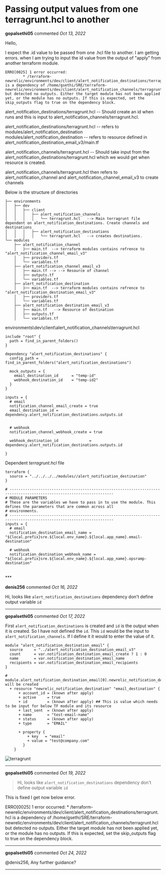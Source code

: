# Passing output values from one terragrunt.hcl to another

**gopalsethi05** commented *Oct 13, 2022*

Hello,

I expect the .id value to be passed from one .hcl file to another. I am getting errors. when I am trying to input the id value from the output of "apply" from another terraform module. 


```
ERRO[0025] 1 error occurred:
        * /terraform-newrelic/environments/dev/client/alert_notification_destinations/terragrunt.hcl is a dependency of /home/gsethi/SRE/terraform-newrelic/environments/dev/client/alert_notification_channels/terragrunt.hcl but detected no outputs. Either the target module has not been applied yet, or the module has no outputs. If this is expected, set the skip_outputs flag to true on the dependency block.
```

alert_notification_destinations/terragrunt.hcl  -- Should create an id when runs and this is input to alert_notification_channels/terragrunt.hcl.

alert_notification_destinations/terragrunt.hcl -- refers to modules/alert_notification_destination
modules/alert_notification_destination -- refers to resource defined in alert_notification_destination_email_v3/main.tf 

alert_notification_channels/terragrunt.hcl   -- Should take input from the alert_notification_destinations/terragrunt.hcl which we would get when resource is created.

alert_notification_channels/terragrunt.hcl  then refers to alert_notification_channel and alert_notification_channel_email_v3 to create channels


Below is the structure of directories

```
├── environments
│   ├── dev
│   │   ├── client
│   │   │   ├── alert_notification_channels
│   │   │   │   └── terragrunt.hcl   --> Main terragrunt file dependent on alert_notification_destinations. Create channels and destinations
│   │   │   ├── alert_notification_destinations
│   │   │   │   └── terragrunt.hcl   --> creates destinations. 
└── modules
    ├── alert_notification_channel
    │   ├── main.tf  --> terraform modules contains refrence to "alert_notification_channel_email_v3"
    │   ├── providers.tf
    │   └── variables.tf
    ├── alert_notification_channel_email_v3
    │   ├── main.tf --> --> Resource of channel
    │   ├── outputs.tf
    │   └── variables.tf
    ├── alert_notification_destination
    │   ├── main.tf  --> terraform modules contains refrence to "alert_notification_destination_email_v3"
    │   ├── providers.tf
    │   └── variables.tf
    ├── alert_notification_destination_email_v3
    │   ├── main.tf   --> Resource of destination
    │   ├── outputs.tf
    │   └── variables.tf
```


environments\dev\client\alert_notification_channels\terragrunt.hcl

```
include "root" {
  path = find_in_parent_folders()
}

dependency "alert_notification_destinations" {
  config_path = find_in_parent_folders("alert_notification_destinations")

  mock_outputs = {
    email_destination_id      = "temp-id"
    webhook_destination_id    = "temp-id2"
  }
}

inputs = {
  # email
  notification_channel_email_create = true
  email_destination_id = dependency.alert_notification_destinations.outputs.id
  

  # webhook
  notification_channel_webhook_create = true
  
  webhook_destination_id              = dependency.alert_notification_destinations.outputs.id

}
```
Dependent _terragrunt.hcl_ file

```
terraform {
  source = "../../../../modules//alert_notification_destination"
}

# ---------------------------------------------------------------------------------------------------------------------
# MODULE PARAMETERS
# These are the variables we have to pass in to use the module. This defines the parameters that are common across all
# environments.
# ---------------------------------------------------------------------------------------------------------------------
inputs = {
  # email
  notification_destination_email_name = "${local.prefix}sre.${local.env_name}.${local.app_name}.email-destination"

  # webhook
  notification_destination_webhook_name = "${local.prefix}sre.${local.env_name}.${local.app_name}.opsramp-destination"
```
<br />
***


**denis256** commented *Oct 16, 2022*

Hi,
looks like `alert_notification_destinations` dependency don't define output variable `id`
***

**gopalsethi05** commented *Oct 17, 2022*

First `alert_notification_destinations` is created and `id` is the output when it is created. So I have not defined the `id`. 
This `id` would be the input to `alert_notification_channels`. If I define it it would to enter the value of it.

```
module "alert_notification_destination_email" {
  source     = "../alert_notification_destination_email_v3"
  count      = var.notification_destination_email_create ? 1 : 0
  name       = var.notification_destination_email_name
  recipients = var.notification_destination_email_recipients
}
```
```
# module.alert_notification_destination_email[0].newrelic_notification_destination.email_destination will be created
  + resource "newrelic_notification_destination" "email_destination" {
      + account_id = (known after apply)
      + active     = true
      + id         = (known after apply) ## This is value which needs to be input for below TF module and its resource
      + last_sent  = (known after apply)
      + name       = "test-email-name"
      + status     = (known after apply)
      + type       = "EMAIL"

      + property {
          + key   = "email"
          + value = "test@company.com"
        }
    }
```

![terragrunt](https://user-images.githubusercontent.com/49336831/196154427-d190dbf7-f10f-469b-a76c-a15a9f3a305c.png)

***

**gopalsethi05** commented *Oct 19, 2022*

> Hi, looks like `alert_notification_destinations` dependency don't define output variable `id`

This is fixed I get now below error.

ERRO[0025] 1 error occurred:
        * /terraform-newrelic/environments/dev/client/alert_notification_destinations/terragrunt.hcl is a dependency of /home/gsethi/SRE/terraform-newrelic/environments/dev/client/alert_notification_channels/terragrunt.hcl but detected no outputs. Either the target module has not been applied yet, or the module has no outputs. If this is expected, set the skip_outputs flag to true on the dependency block.
***

**gopalsethi05** commented *Oct 24, 2022*

@denis256, Any further guidance?
***

